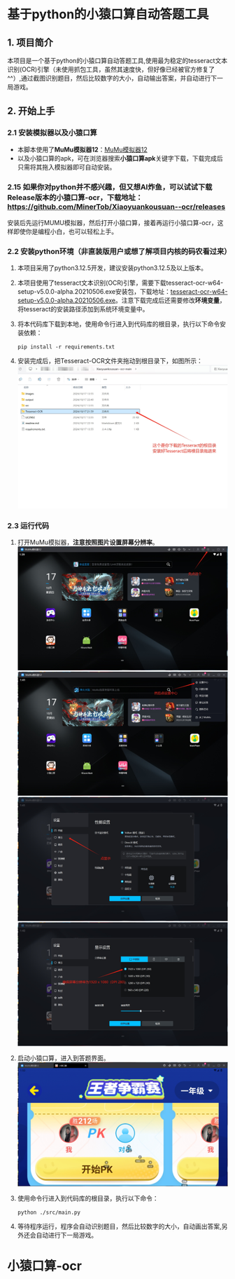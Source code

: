 # 基于python的小猿口算自动答题工具

## 1. 项目简介

本项目是一个基于python的小猿口算自动答题工具,使用最为稳定的tesseract文本识别(OCR)引擎（未使用抓包工具，虽然其速度快，但好像已经被官方修复了^^）,通过截图识别题目，然后比较数字的大小，自动输出答案，并自动进行下一局游戏。

## 2. 开始上手

### 2.1 安装模拟器以及小猿口算

* 本脚本使用了**MuMu模拟器12**：[MuMu模拟器12](https://mumu.163.com/)
* 以及小猿口算的apk，可在浏览器搜索**小猿口算apk**关键字下载，下载完成后只需将其拖入模拟器即可自动安装。

### 2.15 如果你对python并不感兴趣，但又想AI炸鱼，可以试试下载Release版本的小猿口算-ocr，下载地址：https://github.com/MinerTob/Xiaoyuankousuan--ocr/releases
安装后先运行MUMU模拟器，然后打开小猿口算，接着再运行小猿口算-ocr，这样即使你是编程小白，也可以轻松上手。

### 2.2 安装python环境（非直装版用户或想了解项目内核的码农看过来）

1. 本项目采用了python3.12.5开发，建议安装python3.12.5及以上版本。
2. 本项目使用了tesseract文本识别(OCR)引擎，需要下载tesseract-ocr-w64-setup-v5.0.0-alpha.20210506.exe安装包，下载地址：[tesseract-ocr-w64-setup-v5.0.0-alpha.20210506.exe](https://digi.bib.uni-mannheim.de/tesseract/tesseract-ocr-w64-setup-v5.0.0-alpha.20210506.exe)。注意下载完成后还需要修改**环境变量**，将tesseract的安装路径添加到系统环境变量中。
3. 将本代码库下载到本地，使用命令行进入到代码库的根目录，执行以下命令安装依赖：

    ```shell
    pip install -r requirements.txt
    ```

4. 安装完成后，把Tesseract-OCR文件夹拖动到根目录下，如图所示：
    ![UI](./images/UI6.png)

### 2.3 运行代码

1. 打开MuMu模拟器，**注意按照图片设置屏幕分辨率**。
    ![UI](./images/UI.png)
    ![UI](./images/UI2.png)
    ![UI](./images/UI3.png)
    ![UI](./images/UI4.png)
2. 启动小猿口算，进入到答题界面。
    ![UI](./images/UI5.png)
3. 使用命令行进入到代码库的根目录，执行以下命令：

    ```shell
    python ./src/main.py
    ```

4. 等待程序运行，程序会自动识别题目，然后比较数字的大小，自动画出答案,另外还会自动进行下一局游戏。
# 小猿口算-ocr
